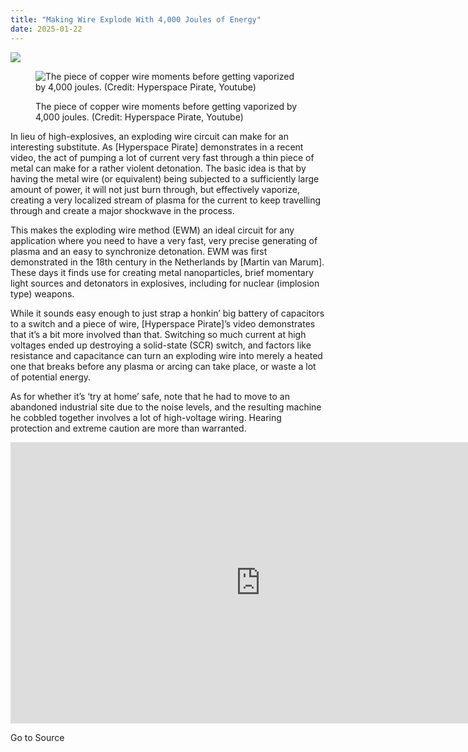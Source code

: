 ```yaml
---
title: "Making Wire Explode With 4,000 Joules of Energy"
date: 2025-01-22
---
```


![](https://hackaday.com/wp-content/uploads/2025/01/exploding_wire_method_hyperspace_pirate_results_paper.jpg?w=800)

<figure>

![The piece of copper wire moments before getting vaporized by 4,000 joules. (Credit: Hyperspace Pirate, Youtube)](https://hackaday.com/wp-content/uploads/2025/01/exploding_wire_method_hyperspace_pirate_experiment_setup.jpg?w=400)

<figcaption>

The piece of copper wire moments before getting vaporized by 4,000 joules. (Credit: Hyperspace Pirate, Youtube)

</figcaption>

</figure>

In lieu of high-explosives, an exploding wire circuit can make for an interesting substitute. As \[Hyperspace Pirate\] demonstrates in a recent video, the act of pumping a lot of current very fast through a thin piece of metal can make for a rather violent detonation. The basic idea is that by having the metal wire (or equivalent) being subjected to a sufficiently large amount of power, it will not just burn through, but effectively vaporize, creating a very localized stream of plasma for the current to keep travelling through and create a major shockwave in the process.

This makes the exploding wire method (EWM) an ideal circuit for any application where you need to have a very fast, very precise generating of plasma and an easy to synchronize detonation. EWM was first demonstrated in the 18th century in the Netherlands by \[Martin van Marum\]. These days it finds use for creating metal nanoparticles, brief momentary light sources and detonators in explosives, including for nuclear (implosion type) weapons.

While it sounds easy enough to just strap a honkin’ big battery of capacitors to a switch and a piece of wire, \[Hyperspace Pirate\]’s video demonstrates that it’s a bit more involved than that. Switching so much current at high voltages ended up destroying a solid-state (SCR) switch, and factors like resistance and capacitance can turn an exploding wire into merely a heated one that breaks before any plasma or arcing can take place, or waste a lot of potential energy.

As for whether it’s ‘try at home’ safe, note that he had to move to an abandoned industrial site due to the noise levels, and the resulting machine he cobbled together involves a lot of high-voltage wiring. Hearing protection and extreme caution are more than warranted.

<iframe loading="lazy" title="4,000-Joule Exploding Wire Machine" width="800" height="450" src="https://www.youtube.com/embed/agwKNLoU6g8?feature=oembed" frameborder="0" allow="accelerometer; autoplay; clipboard-write; encrypted-media; gyroscope; picture-in-picture; web-share" referrerpolicy="strict-origin-when-cross-origin" allowfullscreen></iframe>

Go to Source
